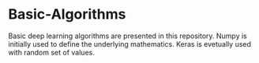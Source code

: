 # Basic-Algorithms
Basic deep learning algorithms are presented in this repository.
Numpy is initially used to define the underlying mathematics. Keras is evetually used with random set of values.
